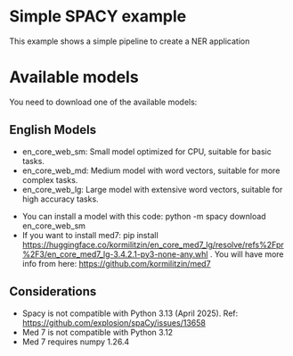 # Simple **SPACY** example
This example shows a simple pipeline to create a NER application

# Available models
You need to download one of the available models:
## English Models
* en_core_web_sm: Small model optimized for CPU, suitable for basic tasks.
* en_core_web_md: Medium model with word vectors, suitable for more complex tasks.
* en_core_web_lg: Large model with extensive word vectors, suitable for high accuracy tasks.
- You can install a model with this code: python -m spacy download en_core_web_sm
- If you want to install med7: pip install https://huggingface.co/kormilitzin/en_core_med7_lg/resolve/refs%2Fpr%2F3/en_core_med7_lg-3.4.2.1-py3-none-any.whl
. You will have more info from here: https://github.com/kormilitzin/med7

## Considerations
- Spacy is not compatible with Python 3.13 (April 2025). Ref: https://github.com/explosion/spaCy/issues/13658
- Med 7 is not compatible with Python 3.12
- Med 7 requires numpy 1.26.4